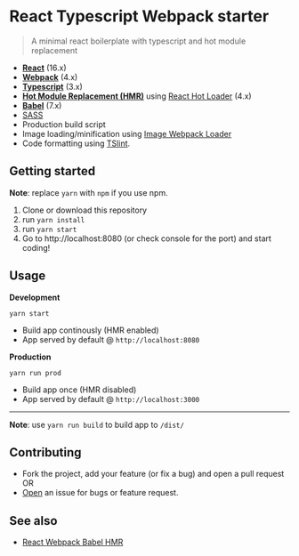 # React Typescript Webpack starter

> A minimal react boilerplate with typescript and hot module replacement 


* **[React](https://facebook.github.io/react/)** (16.x)
* **[Webpack](https://webpack.js.org/)** (4.x)
* **[Typescript](https://www.typescriptlang.org/)** (3.x)
* **[Hot Module Replacement (HMR)](https://webpack.js.org/guides/hmr-react/)** using [React Hot Loader](https://github.com/gaearon/react-hot-loader) (4.x)
* **[Babel](http://babeljs.io/)** (7.x)
* [SASS](http://sass-lang.com/)
* Production build script
* Image loading/minification using [Image Webpack Loader](https://github.com/tcoopman/image-webpack-loader)
* Code formatting using [TSlint](https://palantir.github.io/tslint/).

## Getting started

**Note**: replace `yarn` with `npm` if you use npm.

1. Clone or download this repository
2. run `yarn install`
3. run `yarn start`
4. Go to http://localhost:8080 (or check console for the port) and start coding!

## Usage
**Development**

`yarn start`

* Build app continously (HMR enabled)
* App served by default @ `http://localhost:8080`

**Production**

`yarn run prod`

* Build app once (HMR disabled)
* App served by default @ `http://localhost:3000`

---

**Note**: use `yarn run build` to build app to `/dist/`


## Contributing

- Fork the project, add your feature (or fix a bug) and open a pull request OR
- [Open](https://github.com/bernardodestefano/react-typescript-starter/issues/new) an issue for bugs or feature request.

## See also
* [React Webpack Babel HMR](https://github.com/bernardodestefano/react-webpack-babel-hmr)
